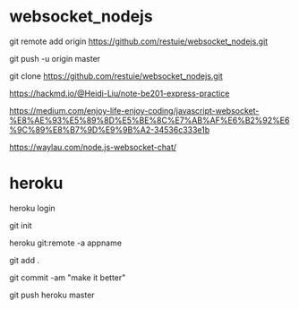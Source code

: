 # websocket_nodejs
git remote add origin https://github.com/restuie/websocket_nodejs.git

git push -u origin master

git clone https://github.com/restuie/websocket_nodejs.git

https://hackmd.io/@Heidi-Liu/note-be201-express-practice

https://medium.com/enjoy-life-enjoy-coding/javascript-websocket-%E8%AE%93%E5%89%8D%E5%BE%8C%E7%AB%AF%E6%B2%92%E6%9C%89%E8%B7%9D%E9%9B%A2-34536c333e1b

https://waylau.com/node.js-websocket-chat/

# heroku

heroku login

git init

heroku git:remote -a appname

git add .

git commit -am "make it better"

git push heroku master
